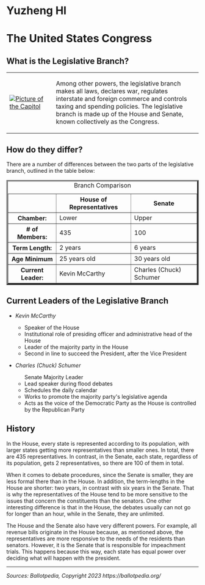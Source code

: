 # Yuzheng HI

<html>
  <head>
    <title>Matthew Chen Assignment 2 </title>
    <meta charset="UTF-8">
    <!--Matthew Chen, Section 17-->
    <!--"On my honor, I have neither received nor given any unauthorized assistance on this assignment"-->
  </head>
  <body>
    <style>
      p{
        max-width: 730px;
      }
    </style>
    <h1>The United States Congress</h1>
    <h2>What is the Legislative Branch?</h2>
   <table border="0"> <tr> <td> 
    <a href="https://congress.gov/">
    <img src="US_Capitol.jpeg" alt="Picture of the Capitol">
  <a>
  </td>
    <td><p>Among other powers, the legislative branch makes all laws, declares war, 
        regulates interstate and foreign commerce and controls taxing and spending policies. 
        The legislative branch is made up of the House and Senate, known collectively as the Congress.</p> </td>
        </tr>
</table>
   <h2>How do they differ?</h2>
   <p>There are a number of differences between the two parts of the legislative branch, outlined in the table below:</p>
   <table border="4"
    <tr>
    <caption>Branch Comparison</caption>
    </tr>
    <th></th>
    <th>House of Representatives</th>
    <th>Senate</th>
</tr>
<tr>
    <th>Chamber:</th>
    <td>Lower</td>
    <td>Upper</td>
</tr>
<tr>
    <th># of Members:</th>
    <td>435</td>
    <td>100</td>
</tr>
<tr>
    <th>Term Length:</th>
    <td>2 years</td>
    <td>6 years</td>
</tr>
<tr>
<th>Age Minimum</th>
<td>25 years old</td>
<td>30 years old</td>
</tr>
<tr>
    <th>Current Leader:</th>
   <td>
    <a href="Congress_McCarthy.html" style="text-decoration: none;">
    Kevin McCarthy
</a>
   </td>
    <td>
        <a href="Congress_Schumer.html" style="text-decoration: none;">
        Charles (Chuck) Schumer</a>
    </td>
</tr>
   </table>
   <h2>Current Leaders of the Legislative Branch</h2>
   <ul>
    <li><i>Kevin McCarthy</i></li>
    <ul>
        <li>Speaker of the House</li>
        <li>Institutional role of presiding officer and administrative head of the House</li>
        <li>Leader of the majority party in the House</li>
        <li>Second in line to succeed the President, after the Vice President</li>
    </ul>
    </ul>
   <ul>
    <li><i>Charles (Chuck) Schumer</i></li>
    <ul>
        <l1>Senate Majority Leader</l1>
        <li>Lead speaker during flood debates</li>
        <li>Schedules the daily calendar</li>
        <li>Works to promote the majority party's legislative agenda</li>
        <li>Acts as the voice of the Democratic Party as the House is controlled by the Republican Party</li>
    </ul>
   </ul>
</ul>
<h2>History</h2>
<p>In the House, every state is represented according to its population, with larger states getting more representatives than smaller ones. In total, there are 435 representatives. In contrast, in the Senate, each state, regardless of its population, gets 2 representatives, so there are 100 of them in total. </p>
<p>When it comes to debate procedures, since the Senate is smaller, they are less formal there than in the House. In addition, the term-lengths in the House are shorter: two years, in contrast with six years in the Senate. That is why the representatives of the House tend to be more sensitive to the issues that concern the constituents than the senators. One other interesting difference is that in the House, the debates usually can not go for longer than an hour, while in the Senate, they are unlimited.</p>
<p>The House and the Senate also have very different powers. For example, all revenue bills originate in the House because, as mentioned above, the representatives are more responsive to the needs of the residents than senators. However, it is the Senate that is responsible for impeachment trials. This happens because this way, each state has equal power over deciding what will happen with the president.</p>
<hr>
<p><i>Sources: Ballotpedia, Copyright 2023 https://ballotpedia.org/</i></p>
  </body>
</html>
